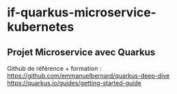 # if-quarkus-microservice-kubernetes
## Projet Microservice avec Quarkus
Github de référence + formation : https://github.com/emmanuelbernard/quarkus-deep-dive
https://quarkus.io/guides/getting-started-guide


